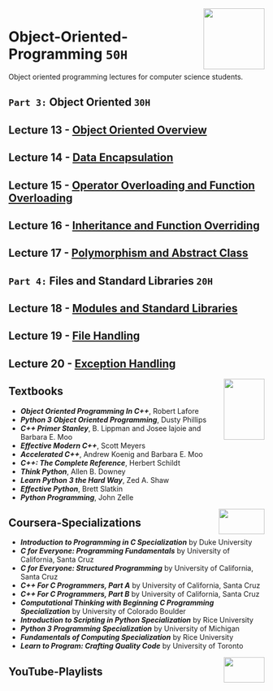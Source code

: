<img align="right" width="120" height="120" src="https://github.com/cs-MohamedAyman/Computer-Science-Textbooks/blob/master/logos/object-oriented.jpg">

# Object-Oriented-Programming `50H`
Object oriented programming lectures for computer science students.

## `Part 3:` Object Oriented `30H`

## Lecture 13 - [Object Oriented Overview](https://github.com/cs-MohamedAyman/Object-Oriented-Programming/tree/master/Lecture-13-Object-Oriented-Overview)

## Lecture 14 - [Data Encapsulation](https://github.com/cs-MohamedAyman/Object-Oriented-Programming/tree/master/Lecture-14-Data-Encapsulation)

## Lecture 15 - [Operator Overloading and Function Overloading](https://github.com/cs-MohamedAyman/Object-Oriented-Programming/tree/master/Lecture-15-Operator-Overloading-and-Function-Overloading)

## Lecture 16 - [Inheritance and Function Overriding](https://github.com/cs-MohamedAyman/Object-Oriented-Programming/tree/master/Lecture-16-Inheritance-and-Function-Overriding)

## Lecture 17 - [Polymorphism and Abstract Class](https://github.com/cs-MohamedAyman/Object-Oriented-Programming/tree/master/Lecture-17-Polymorphism-and-Abstract-Class)

## `Part 4:` Files and Standard Libraries `20H`

## Lecture 18 - [Modules and Standard Libraries](https://github.com/cs-MohamedAyman/Object-Oriented-Programming/tree/master/Lecture-18-Modules-and-Standard-Libraries)

## Lecture 19 - [File Handling](https://github.com/cs-MohamedAyman/Object-Oriented-Programming/tree/master/Lecture-19-File-Handling)

## Lecture 20 - [Exception Handling](https://github.com/cs-MohamedAyman/Object-Oriented-Programming/tree/master/Lecture-20-Exception-Handling)

<img align="right" width="80" height="120" src="https://github.com/cs-MohamedAyman/Computer-Science-Textbooks/blob/master/logos/textbooks.jpg">

## Textbooks

* ***Object Oriented Programming In C++***, Robert Lafore
* ***Python 3 Object Oriented Programming***, Dusty Phillips
* ***C++ Primer Stanley***, B. Lippman and Josee lajoie and Barbara E. Moo
* ***Effective Modern C++***, Scott Meyers
* ***Accelerated C++***, Andrew Koenig and Barbara E. Moo
* ***C++: The Complete Reference***, Herbert Schildt
* ***Think Python***, Allen B. Downey
* ***Learn Python 3 the Hard Way***, Zed A. Shaw
* ***Effective Python***, Brett Slatkin
* ***Python Programming***, John Zelle

<img align="right" width="90" height="50" src="https://github.com/cs-MohamedAyman/Coursera-Specializations/blob/master/organizations-logos/coursera.jpg">

## Coursera-Specializations

* ***Introduction to Programming in C Specialization*** by Duke University
* ***C for Everyone: Programming Fundamentals*** by University of California, Santa Cruz
* ***C for Everyone: Structured Programming*** by University of California, Santa Cruz
* ***C++ For C Programmers, Part A*** by University of California, Santa Cruz
* ***C++ For C Programmers, Part B*** by University of California, Santa Cruz
* ***Computational Thinking with Beginning C Programming Specialization*** by University of Colorado Boulder
* ***Introduction to Scripting in Python Specialization*** by Rice University
* ***Python 3 Programming Specialization*** by University of Michigan
* ***Fundamentals of Computing Specialization*** by Rice University
* ***Learn to Program: Crafting Quality Code*** by University of Toronto

<img align="right" width="80" height="50" src="https://github.com/cs-MohamedAyman/YouTube-Playlists/blob/master/organizations-logos/youtube.jpg">

## YouTube-Playlists

